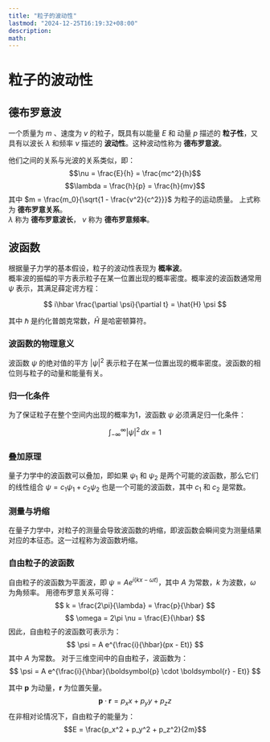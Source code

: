 ```yaml
---
title: "粒子的波动性"
lastmod: "2024-12-25T16:19:32+08:00"
description:
math:
---
```

# 粒子的波动性

## 德布罗意波
一个质量为 $m$ 、速度为 $v$ 的粒子，既具有以能量 $E$ 和 动量 $p$ 描述的 **粒子性**，又具有以波长 $\lambda$ 和频率 $\nu$ 描述的 **波动性**。这种波动性称为 **德布罗意波**。

他们之间的关系与光波的关系类似，即：
$$\nu = \frac{E}{h} = \frac{mc^2}{h}$$
$$\lambda = \frac{h}{p} = \frac{h}{mv}$$
其中 $m = \frac{m_0}{\sqrt{1 - \frac{v^2}{c^2}}}$ 为粒子的运动质量。
上式称为 **德布罗意关系**。  
$\lambda$ 称为 **德布罗意波长**， $\nu$ 称为 **德布罗意频率**。

## 波函数
根据量子力学的基本假设，粒子的波动性表现为 **概率波**。  
概率波的振幅的平方表示粒子在某一位置出现的概率密度。概率波的波函数通常用 $\psi$ 表示，其满足薛定谔方程：

$$ i\hbar \frac{\partial \psi}{\partial t} = \hat{H} \psi $$

其中 $\hbar$ 是约化普朗克常数，$\hat{H}$ 是哈密顿算符。

### 波函数的物理意义
波函数 $\psi$ 的绝对值的平方 $|\psi|^2$ 表示粒子在某一位置出现的概率密度。波函数的相位则与粒子的动量和能量有关。

### 归一化条件
为了保证粒子在整个空间内出现的概率为1，波函数 $\psi$ 必须满足归一化条件：

$$ \int_{-\infty}^{\infty} |\psi|^2 \, dx = 1 $$

### 叠加原理
量子力学中的波函数可以叠加，即如果 $\psi_1$ 和 $\psi_2$ 是两个可能的波函数，那么它们的线性组合 $\psi = c_1 \psi_1 + c_2 \psi_2$ 也是一个可能的波函数，其中 $c_1$ 和 $c_2$ 是常数。

### 测量与坍缩
在量子力学中，对粒子的测量会导致波函数的坍缩，即波函数会瞬间变为测量结果对应的本征态。这一过程称为波函数坍缩。

### 自由粒子的波函数
自由粒子的波函数为平面波，即 $\psi = A e^{i(kx - \omega t)}$，其中 $A$ 为常数，$k$ 为波数，$\omega$ 为角频率。
用德布罗意关系可得：
$$ k = \frac{2\pi}{\lambda} = \frac{p}{\hbar} $$
$$ \omega = 2\pi \nu = \frac{E}{\hbar} $$
因此，自由粒子的波函数可表示为：
$$ \psi = A e^{\frac{i}{\hbar}(px - Et)} $$
其中 $A$ 为常数。
对于三维空间中的自由粒子，波函数为：
$$ \psi = A e^{\frac{i}{\hbar}(\boldsymbol{p} \cdot \boldsymbol{r} - Et)} $$

其中 $\boldsymbol{p}$ 为动量，$\boldsymbol{r}$ 为位置矢量。
$$\boldsymbol{p} \cdot \boldsymbol{r} = p_x x + p_y y + p_z z$$
在非相对论情况下，自由粒子的能量为：
$$E = \frac{p_x^2 + p_y^2 + p_z^2}{2m}$$
